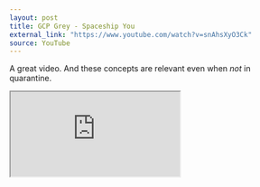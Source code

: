 ```yaml
---
layout: post
title: GCP Grey - Spaceship You
external_link: "https://www.youtube.com/watch?v=snAhsXyO3Ck"
source: YouTube
---
```


A great video. And these concepts are relevant even when <em>not</em> in quarantine.

<div class="youtube-container">
<iframe src="https://www.youtube.com/embed/snAhsXyO3Ck?rel=0" allow="accelerometer; encrypted-media; gyroscope; picture-in-picture" allowfullscreen></iframe>
</div>